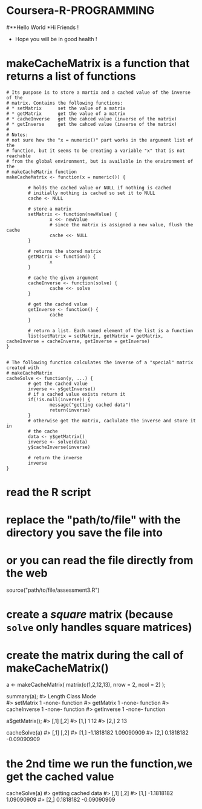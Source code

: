 Coursera-R-PROGRAMMING
=========================
#**Hello World
*Hi Friends !
* Hope you will be in good health !

# makeCacheMatrix is a function that returns a list of functions
	# Its puspose is to store a martix and a cached value of the inverse of the 
	# matrix. Contains the following functions:
	# * setMatrix      set the value of a matrix
	# * getMatrix      get the value of a matrix
	# * cacheInverse   get the cahced value (inverse of the matrix)
	# * getInverse     get the cahced value (inverse of the matrix)
	#
	# Notes:
	# not sure how the "x = numeric()" part works in the argument list of the 
	# function, but it seems to be creating a variable "x" that is not reachable 
	# from the global environment, but is available in the environment of the 
	# makeCacheMatrix function
	makeCacheMatrix <- function(x = numeric()) {
	        
	        # holds the cached value or NULL if nothing is cached
	        # initially nothing is cached so set it to NULL
	        cache <- NULL
	        
	        # store a matrix
	        setMatrix <- function(newValue) {
	                x <<- newValue
	                # since the matrix is assigned a new value, flush the cache
	                cache <<- NULL
	        }
	
	        # returns the stored matrix
	        getMatrix <- function() {
	                x
	        }
	
	        # cache the given argument 
	        cacheInverse <- function(solve) {
	                cache <<- solve
	        }
	
	        # get the cached value
	        getInverse <- function() {
	                cache
	        }
	        
	        # return a list. Each named element of the list is a function
	        list(setMatrix = setMatrix, getMatrix = getMatrix, cacheInverse = cacheInverse, getInverse = getInverse)
	}
	
	
	# The following function calculates the inverse of a "special" matrix created with 
	# makeCacheMatrix
	cacheSolve <- function(y, ...) {
	        # get the cached value
	        inverse <- y$getInverse()
	        # if a cached value exists return it
	        if(!is.null(inverse)) {
	                message("getting cached data")
	                return(inverse)
	        }
	        # otherwise get the matrix, caclulate the inverse and store it in
	        # the cache
	        data <- y$getMatrix()
	        inverse <- solve(data)
	        y$cacheInverse(inverse)
	        
	        # return the inverse
	        inverse
	}

# read the R script
# replace the "path/to/file" with the directory you save the file into
# or you can read the file directly from the web
source("path/to/file/assessment3.R")

# create a *square* matrix (because `solve` only handles square matrices)
# create the matrix during the call of makeCacheMatrix()
a <- makeCacheMatrix( matrix(c(1,2,12,13), nrow = 2, ncol = 2) );

summary(a);
#>              Length Class  Mode    
#> setMatrix    1      -none- function
#> getMatrix    1      -none- function
#> cacheInverse 1      -none- function
#> getInverse   1      -none- function

a$getMatrix();
#>      [,1] [,2]
#> [1,]    1   12
#> [2,]    2   13

cacheSolve(a)
#> [,1]        [,2]
#> [1,] -1.1818182  1.09090909
#> [2,]  0.1818182 -0.09090909

# the 2nd time we run the function,we get the cached value
cacheSolve(a)
#> getting cached data
#> [,1]        [,2]
#> [1,] -1.1818182  1.09090909
#> [2,]  0.1818182 -0.09090909

